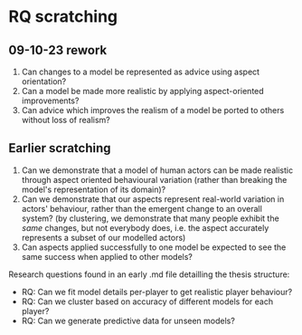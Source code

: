 # RQ scratching

## 09-10-23 rework
1. Can changes to a model be represented as advice using aspect orientation?
2. Can a model be made more realistic by applying aspect-oriented improvements?
3. Can advice which improves the realism of a model be ported to others without loss of realism?

## Earlier scratching

1. Can we demonstrate that a model of human actors can be made realistic
   through aspect oriented behavioural variation (rather than breaking the
   model's representation of its domain)?
2. Can we demonstrate that our aspects represent real-world variation in
   actors' behaviour, rather than the emergent change to an overall system?
   (by clustering, we demonstrate that many people exhibit the _same_ changes,
   but not everybody does, i.e. the aspect accurately represents a subset of
   our modelled actors)
3. Can aspects applied successfully to one model be expected to see the same
   success when applied to other models?

Research questions found in an early .md file detailling the thesis structure:
- RQ: Can we fit model details per-player to get realistic player behaviour?
- RQ: Can we cluster based on accuracy of different models for each player?
- RQ: Can we generate predictive data for unseen models?

